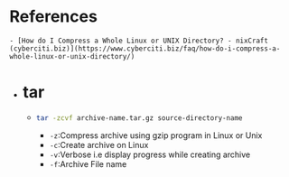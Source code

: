 # References
	- [How do I Compress a Whole Linux or UNIX Directory? - nixCraft (cyberciti.biz)](https://www.cyberciti.biz/faq/how-do-i-compress-a-whole-linux-or-unix-directory/)
- # tar
	- ```bash
	  tar -zcvf archive-name.tar.gz source-directory-name
	  ```
		- `-z`:Compress archive using gzip program in Linux or Unix
		- `-c`:Create archive on Linux
		- `-v`:Verbose i.e display progress while creating archive
		- `-f`:Archive File name